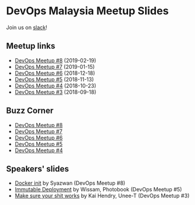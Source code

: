 # DevOps Malaysia Meetup Slides

Join us on [slack](http://engineersmy.herokuapp.com)!

## Meetup links

- [DevOps Meetup #8](https://www.meetup.com/DevOpsMalaysia/events/258929697/) (2019-02-19)
- [DevOps Meetup #7](https://www.meetup.com/DevOpsMalaysia/events/257897605/) (2019-01-15)
- [DevOps Meetup #6](https://www.meetup.com/DevOpsMalaysia/events/256936840/) (2018-12-18)
- [DevOps Meetup #5](https://www.meetup.com/DevOpsMalaysia/events/255908972/) (2018-11-13)
- [DevOps Meetup #4](https://www.meetup.com/DevOpsMalaysia/events/255553444/) (2018-10-23)
- [DevOps Meetup #3](https://www.meetup.com/DevOpsMalaysia/events/254213112/) (2018-09-18)

## Buzz Corner

- [DevOps Meetup #8](https://asyazwan.github.io/devopsmy-slides/buzz-2019-02.html)
- [DevOps Meetup #7](https://asyazwan.github.io/devopsmy-slides/buzz-2019-01.html)
- [DevOps Meetup #6](https://asyazwan.github.io/devopsmy-slides/buzz-2018-12.html)
- [DevOps Meetup #5](https://asyazwan.github.io/devopsmy-slides/buzz-2018-11.html)
- [DevOps Meetup #4](https://asyazwan.github.io/devopsmy-slides/buzz-2018-10.html)

## Speakers' slides

- [Docker init](https://asyazwan.github.io/devopsmy-slides/docker-init.html) by Syazwan (DevOps Meetup #8)
- [Immutable Deployment](https://docs.google.com/presentation/d/11p9b_BkEXVk-pzZCvWWIwk6d-w3TGZTrV56TL3ahZog/edit?usp=sharing) by Wissam, Photobook (DevOps Meetup #5)
- [Make sure your shit works](http://talks.webconverger.com/2018-09-18/#1) by Kai Hendry, Unee-T (DevOps Meetup #3)
